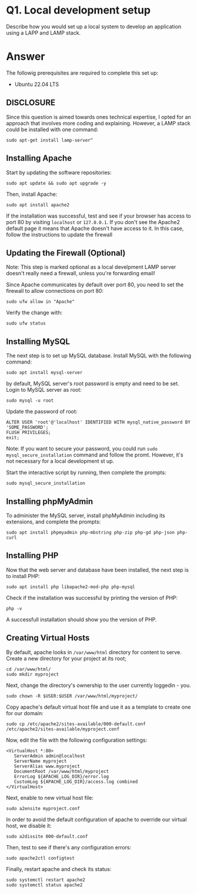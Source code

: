 # Q1. Local development setup

Describe how you would set up a local system to develop an application using a LAPP and LAMP stack.

# Answer

The followig prerequisites are required to complete this set up:
* Ubuntu 22.04 LTS

## DISCLOSURE

Since this question is aimed towards ones technical expertise, I opted for an approach that involves more coding and explaining. However, a LAMP stack could be installed with one command:

```
sudo apt-get install lamp-server^ 
```

## Installing Apache

Start by updating the software repositories:

```
sudo apt update && sudo apt upgrade -y
```

Then, install Apache:

``` 
sudo apt install apache2 
```

If the installation was successful, test and see if your browser has access to port 80 by visiting `localhost` or `127.0.0.1`. If you don't see the  Apache2 default page it means that Apache doesn't have access to it. In this case, follow the instructions to update the firewall

## Updating the Firewall (Optional)

Note: This step is marked optional as a local develpment LAMP server doesn't really need a firewall, unless you're forwarding email!

Since Apache communicates by default over port 80, you need to set the firewall to allow connections on port 80:

``` 
sudo ufw allow in "Apache" 
```

Verify the change with:

```
sudo ufw status 
```

## Installing MySQL

The next step is to set up MySQL database. Install MySQL with the following command:

```
sudo apt install mysql-server
```

by default, MySQL server's root password is empty and need to be set. Login to MySQL server as root:

```
sudo mysql -u root
```

Update the password of root:

```
ALTER USER 'root'@'localhost' IDENTIFIED WITH mysql_native_password BY 'SOME_PASSWORD';
FLUSH PRIVILEGES;
exit;
```

Note: If you want to secure your password, you could run `sudo mysql_secure_installation` command and follow the promt. However, it's not necessary for a local development st up.

Start the interactive script by running, then complete the prompts:

```
sudo mysql_secure_installation
```

## Installing phpMyAdmin

To administer the MySQL server, install phpMyAdmin including its extensions, and complete the prompts:

```
sudo apt install phpmyadmin php-mbstring php-zip php-gd php-json php-curl        
```


## Installing PHP
Now that the web server and database have been installed, the next step is to install PHP:

```
sudo apt install php libapache2-mod-php php-mysql
```

Check if the installation was successful by printing the version of PHP:

```
php -v
```

A successfull installation should show you the version of PHP.

## Creating Virtual Hosts

By default, apache looks in `/var/www/html` directory for content to serve. Create a new directory for your project at its root;

```
cd /var/www/html/
sudo mkdir myproject
```

Next, change the directory's ownership to the user currently loggedin - you.

```
sudo chown -R $USER:$USER /var/www/html/myproject/
```

Copy apache's default virtual host file and use it as a template to create one for our domain:

```
sudo cp /etc/apache2/sites-available/000-default.conf /etc/apache2/sites-available/myproject.conf
```

Now, edit the file with the following configuration settings:

```
<VirtualHost *:80>
   ServerAdmin admin@localhost
   ServerName myproject
   ServerAlias www.myproject
   DocumentRoot /var/www/html/myproject
   ErrorLog ${APACHE_LOG_DIR}/error.log
   CustomLog ${APACHE_LOG_DIR}/access.log combined
</VirtualHost>
```

Next, enable to new virtual host file:

```
sudo a2ensite myproject.conf
```

In order to avoid the default configuration of apache to override our virtual host, we disable it:

```
sudo a2dissite 000-default.conf
````

Then, test to see if there's any configuration errors:

```
sudo apache2ctl configtest
```

Finally, restart apache and check its status:

```
sudo systemctl restart apache2
sudo systemctl status apache2
```
